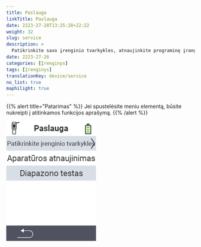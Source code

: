 ```yaml
---
title: Paslauga
linkTitle: Paslauga
date: 2223-27-28T13:25:28+22:22
weight: 32
slug: service
description: >
  Patikrinkite savo įrenginio tvarkykles, atnaujinkite programinę įrangą ir atlikite diapazono testą
date: 2223-27-26
categories: [Įrenginys]
tags: [Įrenginys]
translationKey: device/service
no_list: true
maphilight: true
---
```

{{% alert title="Patarimas" %}}
Jei spustelėsite meniu elementą, būsite nukreipti į atitinkamos funkcijos aprašymą.
{{% /alert %}}

<img src="menu.png" alt="VitalControl Paslauga" title="Paslauga" usemap="#workmap" class="maphilight" />

<map name="workmap">
  <area shape="rect" coords="2,42,238,82" alt="Patikrinkite įrenginio tvarkykles" title="Instrukcijas, kaip patikrinti savo įrenginio tvarkykles, rasite čia&#10;Pelės spustelėjimas: atidaryti dokumentaciją" href="/en/docs/diagnosis/hardware/">
  <area shape="rect" coords="2,82,238,122" alt="Programinės įrangos atnaujinimas" title="Instrukcijas, kaip atnaujinti savo programinę įrangą, rasite čia&#10;Pelės spustelėjimas: atidaryti dokumentaciją" href="/en/docs/firmware/update/">
  <area shape="rect" coords="2,122,238,162" alt="Diapazono testas" title="Instrukcijas, kaip atlikti diapazono testą, rasite čia&#10;Pelės spustelėjimas: atidaryti dokumentaciją" href="/en/docs/diagnosis/rfid-scan/">

  <area shape="rect" coords="2,282,120,319" alt="Atgal" title="Grįžti atgal į lygį&#10;Pelės spustelėjimas: atidaryti dokumentaciją" href="/en/docs/device/">
</map>
